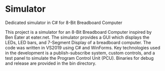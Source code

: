 # Simulator
Dedicated simulator in C# for 8-Bit Breadboard Computer

This project is a simulator for an 8-Bit Breadboard Computer inspired by Ben Eater at eater.net.  The simulator provides a GUI which displays the LEDs, LED bars, and 7-Segment Display of a breadboard computer.  The code was written in VS2019 using C# and WinForms.  Key technologies used in the development is a publish-subscribe system, custom controls, and a test panel to simulate the Program Control Unit (PCU).  Binaries for debug and release are provided in the bin directory.
